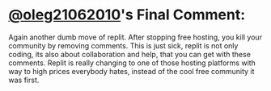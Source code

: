 # [@oleg21062010](https://replit.com/@oleg21062010)'s Final Comment:

Again another dumb move of replit. After stopping free hosting, you kill your
community by removing comments. This is just sick, replit is not only coding,
its also about collaboration and help, that you can get with these comments.
Replit is really changing to one of those hosting platforms with way to high
prices everybody hates, instead of the cool free community it was first.